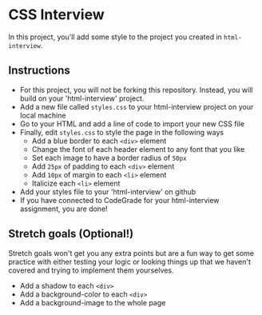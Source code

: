# CSS Interview

In this project, you'll add some style to the project you created in `html-interview`.

## Instructions

* For this project, you will not be forking this repository.  Instead, you will build on your 'html-interview' project.
* Add a new file called `styles.css` to your html-interview project on your local machine
* Go to your HTML and add a line of code to import your new CSS file
* Finally, edit `styles.css` to style the page in the following ways
  * Add a blue border to each `<div>` element
  * Change the font of each header element to any font that you like
  * Set each image to have a border radius of `50px`
  * Add `25px` of padding to each `<div>` element
  * Add `10px` of margin to each `<li>` element
  * Italicize each `<li>` element
* Add your styles file to your 'html-interview' on github
* If you have connected to CodeGrade for your html-interview assignment, you are done!
  
## Stretch goals (Optional!)
Stretch goals won't get you any extra points but are a fun way to get some practice with either testing your logic or looking things up that we haven't covered and trying to implement them yourselves.  
* Add a shadow to each `<div>`
* Add a background-color to each `<div>`
* Add a background-image to the whole page
